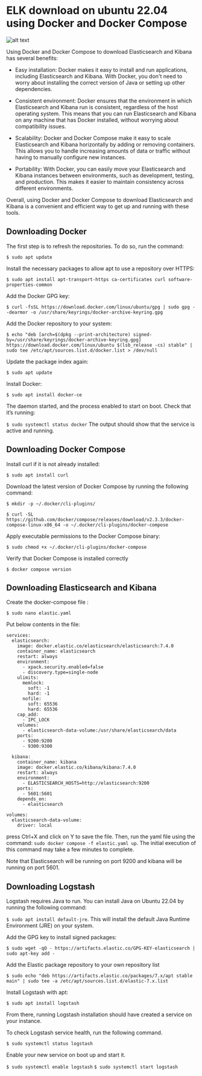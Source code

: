 # ELK download on ubuntu 22.04 using Docker and Docker Compose
![alt text](https://miro.medium.com/v2/resize:fit:1200/1*N2dD5ZFzLsFXUMXQQkYFrA.png)

Using Docker and Docker Compose to download Elasticsearch and Kibana has several benefits:

- Easy installation: Docker makes it easy to install and run applications, including Elasticsearch and Kibana. With Docker, you don't need to worry about installing the correct version of Java or setting up other dependencies.

- Consistent environment: Docker ensures that the environment in which Elasticsearch and Kibana run is consistent, regardless of the host operating system. This means that you can run Elasticsearch and Kibana on any machine that has Docker installed, without worrying about compatibility issues.

- Scalability: Docker and Docker Compose make it easy to scale Elasticsearch and Kibana horizontally by adding or removing containers. This allows you to handle increasing amounts of data or traffic without having to manually configure new instances.

- Portability: With Docker, you can easily move your Elasticsearch and Kibana instances between environments, such as development, testing, and production. This makes it easier to maintain consistency across different environments.

Overall, using Docker and Docker Compose to download Elasticsearch and Kibana is a convenient and efficient way to get up and running with these tools.

## Downloading Docker 
The first step is to refresh the repositories. To do so, run the command:

`$ sudo apt update`

Install the necessary packages to allow apt to use a repository over HTTPS:

`$ sudo apt install apt-transport-https ca-certificates curl software-properties-common`

Add the Docker GPG key:

```$ curl -fsSL https://download.docker.com/linux/ubuntu/gpg | sudo gpg --dearmor -o /usr/share/keyrings/docker-archive-keyring.gpg```

Add the Docker repository to your system:

```$ echo "deb [arch=$(dpkg --print-architecture) signed-by=/usr/share/keyrings/docker-archive-keyring.gpg] https://download.docker.com/linux/ubuntu $(lsb_release -cs) stable" | sudo tee /etc/apt/sources.list.d/docker.list > /dev/null```

Update the package index again:

`$ sudo apt update`

Install Docker:

`$ sudo apt install docker-ce`

The daemon started, and the process enabled to start on boot. Check that it’s running:

`$ sudo systemctl status docker`
The output should show that the service is active and running.

## Downloading Docker Compose
Install curl if it is not already installed:

`$ sudo apt install curl`

Download the latest version of Docker Compose by running the following command:

`$ mkdir -p ~/.docker/cli-plugins/`

```$ curl -SL https://github.com/docker/compose/releases/download/v2.3.3/docker-compose-linux-x86_64 -o ~/.docker/cli-plugins/docker-compose```

Apply executable permissions to the Docker Compose binary:

`$ sudo chmod +x ~/.docker/cli-plugins/docker-compose`

Verify that Docker Compose is installed correctly

`$ docker compose version`

## Downloading Elasticsearch and Kibana
Create the docker-compose file :

`$ sudo nano elastic.yaml`

Put below contents in the file:

```version: '3.7'
services:
  elasticsearch:
    image: docker.elastic.co/elasticsearch/elasticsearch:7.4.0
    container_name: elasticsearch
    restart: always
    environment:
      - xpack.security.enabled=false
      - discovery.type=single-node
    ulimits:
      memlock:
        soft: -1
        hard: -1
      nofile:
        soft: 65536
        hard: 65536
    cap_add:
      - IPC_LOCK
    volumes:
      - elasticsearch-data-volume:/usr/share/elasticsearch/data
    ports:
      - 9200:9200
      - 9300:9300 

  kibana:
    container_name: kibana
    image: docker.elastic.co/kibana/kibana:7.4.0
    restart: always
    environment:
      - ELASTICSEARCH_HOSTS=http://elasticsearch:9200
    ports:
      - 5601:5601
    depends_on:
      - elasticsearch

volumes:
  elasticsearch-data-volume:
    driver: local
  ``` 
    
 press Ctrl+X and click on Y to save the file. Then, run the yaml file using the command: `sudo docker compose -f elastic.yaml up`. The initial execution of this command may take a few minutes to complete.
 
 Note that Elasticsearch will be running on port 9200 and kibana will be running on port 5601.

## Downloading Logstash
Logstash requires Java to run. You can install Java on Ubuntu 22.04 by running the following command:

`$ sudo apt install default-jre`. This will install the default Java Runtime Environment (JRE) on your system.

Add the GPG key to install signed packages:

`$ sudo wget -qO - https://artifacts.elastic.co/GPG-KEY-elasticsearch | sudo apt-key add -`

Add the Elastic package repository to your own repository list

`$ sudo echo "deb https://artifacts.elastic.co/packages/7.x/apt stable main" | sudo tee -a /etc/apt/sources.list.d/elastic-7.x.list`

Install Logstash with apt:

`$ sudo apt install logstash`

From there, running Logstash installation should have created a service on your instance.

To check Logstash service health, run the following command.

`$ sudo systemctl status logstash`

Enable your new service on boot up and start it.

`$ sudo systemctl enable logstash`
`$ sudo systemctl start logstash`
